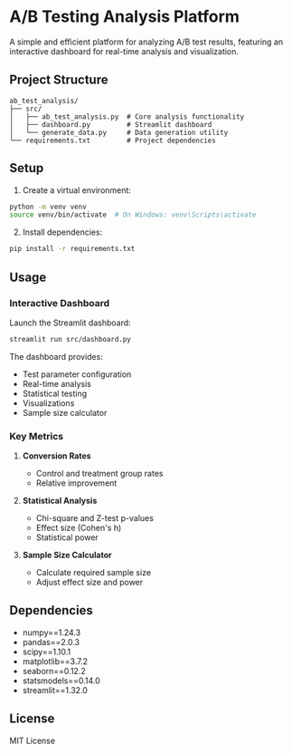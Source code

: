# A/B Testing Analysis Platform

A simple and efficient platform for analyzing A/B test results, featuring an interactive dashboard for real-time analysis and visualization.

## Project Structure

```
ab_test_analysis/
├── src/
│   ├── ab_test_analysis.py  # Core analysis functionality
│   ├── dashboard.py         # Streamlit dashboard
│   └── generate_data.py     # Data generation utility
└── requirements.txt         # Project dependencies
```

## Setup

1. Create a virtual environment:
```bash
python -m venv venv
source venv/bin/activate  # On Windows: venv\Scripts\activate
```

2. Install dependencies:
```bash
pip install -r requirements.txt
```

## Usage

### Interactive Dashboard

Launch the Streamlit dashboard:
```bash
streamlit run src/dashboard.py
```

The dashboard provides:
- Test parameter configuration
- Real-time analysis
- Statistical testing
- Visualizations
- Sample size calculator

### Key Metrics

1. **Conversion Rates**
   - Control and treatment group rates
   - Relative improvement

2. **Statistical Analysis**
   - Chi-square and Z-test p-values
   - Effect size (Cohen's h)
   - Statistical power

3. **Sample Size Calculator**
   - Calculate required sample size
   - Adjust effect size and power

## Dependencies

- numpy==1.24.3
- pandas==2.0.3
- scipy==1.10.1
- matplotlib==3.7.2
- seaborn==0.12.2
- statsmodels==0.14.0
- streamlit==1.32.0

## License

MIT License 